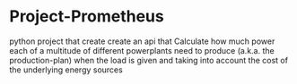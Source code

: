 # Project-Prometheus
python project that create create an api that Calculate how much power each of a multitude of different powerplants need to produce (a.k.a. the production-plan) when the load is given and taking into account the cost of the underlying energy sources
